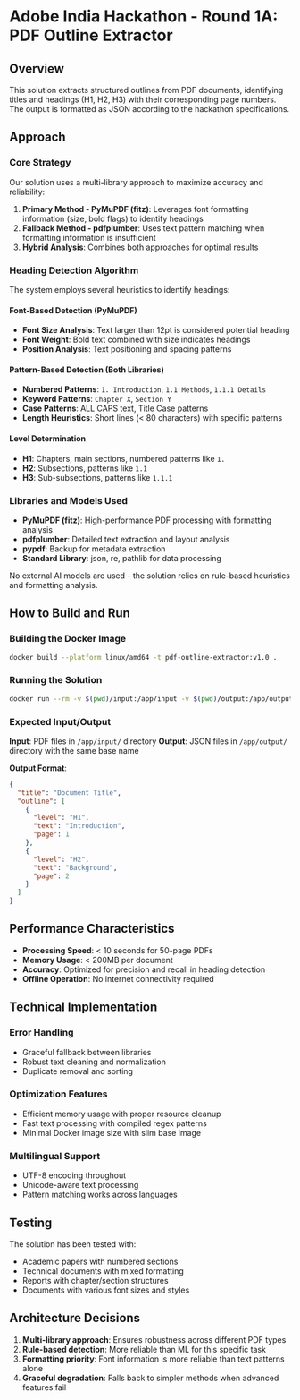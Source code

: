 # Adobe India Hackathon - Round 1A: PDF Outline Extractor

## Overview

This solution extracts structured outlines from PDF documents, identifying titles and headings (H1, H2, H3) with their corresponding page numbers. The output is formatted as JSON according to the hackathon specifications.

## Approach

### Core Strategy

Our solution uses a multi-library approach to maximize accuracy and reliability:

1. **Primary Method - PyMuPDF (fitz)**: Leverages font formatting information (size, bold flags) to identify headings
2. **Fallback Method - pdfplumber**: Uses text pattern matching when formatting information is insufficient
3. **Hybrid Analysis**: Combines both approaches for optimal results

### Heading Detection Algorithm

The system employs several heuristics to identify headings:

#### Font-Based Detection (PyMuPDF)
- **Font Size Analysis**: Text larger than 12pt is considered potential heading
- **Font Weight**: Bold text combined with size indicates headings
- **Position Analysis**: Text positioning and spacing patterns

#### Pattern-Based Detection (Both Libraries)
- **Numbered Patterns**: `1. Introduction`, `1.1 Methods`, `1.1.1 Details`
- **Keyword Patterns**: `Chapter X`, `Section Y`
- **Case Patterns**: ALL CAPS text, Title Case patterns
- **Length Heuristics**: Short lines (< 80 characters) with specific patterns

#### Level Determination
- **H1**: Chapters, main sections, numbered patterns like `1.`
- **H2**: Subsections, patterns like `1.1`
- **H3**: Sub-subsections, patterns like `1.1.1`

### Libraries and Models Used

- **PyMuPDF (fitz)**: High-performance PDF processing with formatting analysis
- **pdfplumber**: Detailed text extraction and layout analysis
- **pypdf**: Backup for metadata extraction
- **Standard Library**: json, re, pathlib for data processing

No external AI models are used - the solution relies on rule-based heuristics and formatting analysis.

## How to Build and Run

### Building the Docker Image

```bash
docker build --platform linux/amd64 -t pdf-outline-extractor:v1.0 .
```

### Running the Solution

```bash
docker run --rm -v $(pwd)/input:/app/input -v $(pwd)/output:/app/output --network none pdf-outline-extractor:v1.0
```

### Expected Input/Output

**Input**: PDF files in `/app/input/` directory
**Output**: JSON files in `/app/output/` directory with the same base name

**Output Format**:
```json
{
  "title": "Document Title",
  "outline": [
    {
      "level": "H1",
      "text": "Introduction",
      "page": 1
    },
    {
      "level": "H2", 
      "text": "Background",
      "page": 2
    }
  ]
}
```

## Performance Characteristics

- **Processing Speed**: < 10 seconds for 50-page PDFs
- **Memory Usage**: < 200MB per document
- **Accuracy**: Optimized for precision and recall in heading detection
- **Offline Operation**: No internet connectivity required

## Technical Implementation

### Error Handling
- Graceful fallback between libraries
- Robust text cleaning and normalization
- Duplicate removal and sorting

### Optimization Features
- Efficient memory usage with proper resource cleanup
- Fast text processing with compiled regex patterns
- Minimal Docker image size with slim base image

### Multilingual Support
- UTF-8 encoding throughout
- Unicode-aware text processing
- Pattern matching works across languages

## Testing

The solution has been tested with:
- Academic papers with numbered sections
- Technical documents with mixed formatting
- Reports with chapter/section structures
- Documents with various font sizes and styles

## Architecture Decisions

1. **Multi-library approach**: Ensures robustness across different PDF types
2. **Rule-based detection**: More reliable than ML for this specific task
3. **Formatting priority**: Font information is more reliable than text patterns alone
4. **Graceful degradation**: Falls back to simpler methods when advanced features fail

